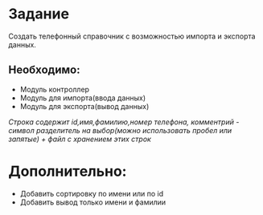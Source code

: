 # Задание
Создать телефонный справочник с возможностью импорта и экспорта данных.
## Необходимо:
* Модуль контроллер
* Модуль для импорта(ввода данных)
* Модуль для экспорта(вывод данных)

*Строка содержит id,имя,фамилию,номер телефона, комментрий - символ разделитель на выбор(можно использовать пробел или запятые) + файл с хранением этих строк*

# Дополнительно: 
* Добавить сортировку по имени или по id
* Добавить вывод только имени и фамилии

